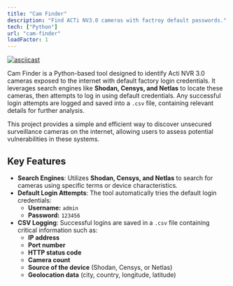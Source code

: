 ```yaml
---
title: "Cam Finder"
description: "Find ACTi NV3.0 cameras with factroy default passwords."
tech: ["Python"]
url: "cam-finder"
loadFactor: 1
---
```


[![asciicast](https://asciinema.org/a/505401.svg)](https://asciinema.org/a/505401)

Cam Finder is a Python-based tool designed to identify Acti NVR 3.0 cameras
exposed to the internet with default factory login credentials. It leverages
search engines like **Shodan, Censys, and Netlas** to locate these cameras, then
attempts to log in using default credentials. Any successful login attempts are
logged and saved into a `.csv` file, containing relevant details for further
analysis.

This project provides a simple and efficient way to discover unsecured
surveillance cameras on the internet, allowing users to assess potential
vulnerabilities in these systems.

## Key Features

- **Search Engines**: Utilizes **Shodan, Censys, and Netlas** to search for
  cameras using specific terms or device characteristics.
- **Default Login Attempts**: The tool automatically tries the default login
  credentials:
  - **Username:** `admin`
  - **Password:** `123456`
- **CSV Logging**: Successful logins are saved in a `.csv` file containing
  critical information such as:
  - **IP address**
  - **Port number**
  - **HTTP status code**
  - **Camera count**
  - **Source of the device** (Shodan, Censys, or Netlas)
  - **Geolocation data** (city, country, longitude, latitude)
